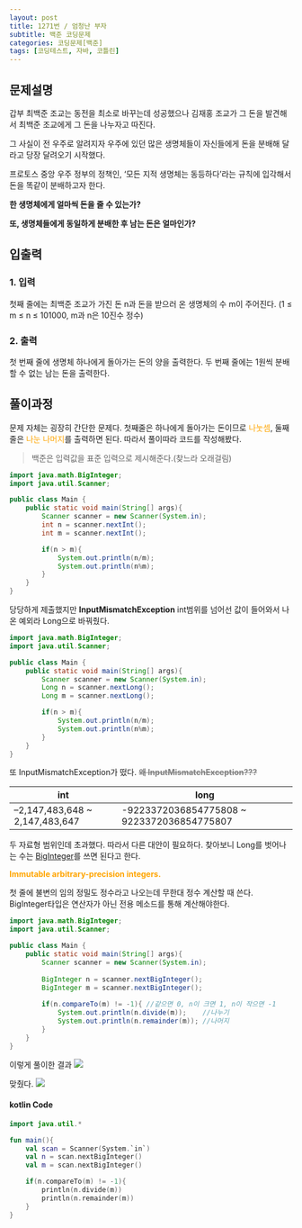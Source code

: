 ```yaml
---
layout: post
title: 1271번 / 엄청난 부자
subtitle: 백준 코딩문제
categories: 코딩문제[백준]
tags: [코딩테스트, 자바, 코틀린]
---
```

## 문제설명
갑부 최백준 조교는 동전을 최소로 바꾸는데 성공했으나 김재홍 조교가 그 돈을 발견해서 최백준 조교에게 그 돈을 나누자고 따진다.

그 사실이 전 우주로 알려지자 우주에 있던 많은 생명체들이 자신들에게 돈을 분배해 달라고 당장 달려오기 시작했다.

프로토스 중앙 우주 정부의 정책인, ‘모든 지적 생명체는 동등하다’라는 규칙에 입각해서 돈을 똑같이 분배하고자 한다.

**한 생명체에게 얼마씩 돈을 줄 수 있는가?**

**또, 생명체들에게 동일하게 분배한 후 남는 돈은 얼마인가?**
## 입출력
### 1. 입력
첫째 줄에는 최백준 조교가 가진 돈 n과 돈을 받으러 온 생명체의 수 m이 주어진다. (1 ≤ m ≤ n ≤ 101000, m과 n은 10진수 정수)

### 2. 출력
첫 번째 줄에 생명체 하나에게 돌아가는 돈의 양을 출력한다.
두 번째 줄에는 1원씩 분배할 수 없는 남는 돈을 출력한다.
## 풀이과정
문제 자체는 굉장히 간단한 문제다. 첫째줄은 하나에게 돌아가는 돈이므로 <span style=color:orange>나눗셈</span>, 둘째줄은 <span style=color:orange>나눈 나머지</span>를 출력하면 된다. 따라서 풀이따라 코드를 작성해봤다.
>백준은 입력값을 표준 입력으로 제시해준다.(찾느라 오래걸림)

```java
import java.math.BigInteger;
import java.util.Scanner;

public class Main {
    public static void main(String[] args){
        Scanner scanner = new Scanner(System.in);
        int n = scanner.nextInt();
        int m = scanner.nextInt();

        if(n > m){
            System.out.println(n/m);
            System.out.println(n%m);
        }
    }
}
```
당당하게 제출했지만 **InputMismatchException**
int범위를 넘어선 값이 들어와서 나온 예외라 Long으로 바꿔줬다.
<br>


```java
import java.math.BigInteger;
import java.util.Scanner;

public class Main {
    public static void main(String[] args){
        Scanner scanner = new Scanner(System.in);
        Long n = scanner.nextLong();
        Long m = scanner.nextLong();

        if(n > m){
            System.out.println(n/m);
            System.out.println(n%m);
        }
    }
}
```
또 InputMismatchException가 떴다.
<span style=color:gray>~~**왜 InputMismatchException???**~~</span>

|int|long|
|--|--|
|–2,147,483,648 ~ 2,147,483,647|-9223372036854775808 ~ 9223372036854775807|
두 자료형 범위인데 초과했다. 따라서 다른 대안이 필요하다.
찾아보니 Long를 벗어나는 수는 [BigInteger](https://docs.oracle.com/javase/7/docs/api/java/math/BigInteger.html)를 쓰면 된다고 한다.

<span style=color:orange>**Immutable arbitrary-precision integers.**</span>

첫 줄에 불변의 임의 정밀도 정수라고 나오는데 무한대 정수 계산할 때 쓴다. BigInteger타입은 연산자가 아닌 전용 메소드를 통해 계산해야한다.
<br>

```java
import java.math.BigInteger;
import java.util.Scanner;

public class Main {
    public static void main(String[] args){
        Scanner scanner = new Scanner(System.in);
        
        BigInteger n = scanner.nextBigInteger();
        BigInteger m = scanner.nextBigInteger();
        
        if(n.compareTo(m) != -1){ //같으면 0, n이 크면 1, n이 작으면 -1
            System.out.println(n.divide(m));	//나누기
            System.out.println(n.remainder(m)); //나머지
        }
    }
}
```
이렇게 풀이한 결과
![](https://images.velog.io/images/appletorch/post/4f3a3141-3ae2-46cb-a481-19b3e319112d/image.png)

맞췄다.
![](https://images.velog.io/images/appletorch/post/b70c8c08-4a68-4a11-8181-999d2462dc0c/image.png)
#### kotlin Code

```kotlin
import java.util.*

fun main(){
    val scan = Scanner(System.`in`)
    val n = scan.nextBigInteger()
    val m = scan.nextBigInteger()

    if(n.compareTo(m) != -1){
        println(n.divide(m))
        println(n.remainder(m))
    }
}
```
